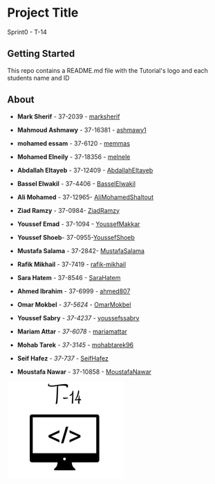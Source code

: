 
# Project Title

Sprint0 - T-14

## Getting Started

This repo contains a README.md file with the Tutorial's logo and each students name and ID

## About

* **Mark Sherif** - 37-2039 - [marksherif](https://github.com/marksherif)
* **Mahmoud Ashmawy** - 37-16381 - [ashmawy1](https://github.com/ashmawy1)
* **mohamed essam** - 37-6120 - [memmas](https://github.com/memmas)
* **Mohamed Elneily** - 37-18356 - [melnele](https://github.com/melnele)
* **Abdallah Eltayeb** - 37-12409 - [AbdallahEltayeb](https://github.com/AbdallahEltayeb)
* **Bassel Elwakil** - 37-4406 - [BasselElwakil](https://github.com/BasselElwakil)
* **Ali Mohamed** - 37-12965- [AliMohamedShaltout](https://github.com/AliMohamedShaltout)
* **Ziad Ramzy** - 37-0984- [ZiadRamzy](https://github.com/ZiadRamzy)
* **Youssef Emad** - 37-1094 - [YoussefMakkar](https://github.com/YoussefMakkar)
* **Youssef Shoeb**- 37-0955-[YoussefShoeb](https://github.com/YoussefShoeb)

* **Mustafa Salama** - 37-2842- [MustafaSalama](https://github.com/MustafaSalama)

* **Rafik Mikhail** - 37-7419 - [rafik-mikhail](https://github.com/rafik-mikhail)

* **Sara Hatem** - 37-8546 - [SaraHatem](https://github.com/SaraHatem)

* **Ahmed Ibrahim** - 37-6999 - [ahmed807](https://github.com/ahmed807)


* **Omar Mokbel** - *37-5624* - [OmarMokbel](https://github.com/OmarMokbel)

* **Youssef Sabry** - *37-4237* - [youssefssabry](https://github.com/youssefssabry) 

* **Mariam Attar** - *37-6078* - [mariamattar](https://github.com/mariamattar)

* **Mohab Tarek** - *37-3145* - [mohabtarek96](https://github.com/mohabtarek96)

* **Seif Hafez** - *37-737* - [SeifHafez](https://github.com/SeifHafez)

* **Moustafa Nawar** - 37-10858 - [MoustafaNawar](https://github.com/MoustafaNawar)

![tutorial logo](https://github.com/marksherif/T-14/blob/master/logo.png)
